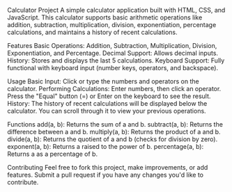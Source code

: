 Calculator Project
A simple calculator application built with HTML, CSS, and JavaScript. This calculator supports basic arithmetic operations like addition, subtraction, multiplication, division, exponentiation, percentage calculations, and maintains a history of recent calculations.

Features
Basic Operations: Addition, Subtraction, Multiplication, Division, Exponentiation, and Percentage.
Decimal Support: Allows decimal inputs.
History: Stores and displays the last 5 calculations.
Keyboard Support: Fully functional with keyboard input (number keys, operators, and backspace).

Usage
Basic Input: Click or type the numbers and operators on the calculator.
Performing Calculations: Enter numbers, then click an operator. Press the "Equal" button (=) or Enter on the keyboard to see the result.
History: The history of recent calculations will be displayed below the calculator. You can scroll through it to view your previous operations.

Functions
add(a, b): Returns the sum of a and b.
subtract(a, b): Returns the difference between a and b.
multiply(a, b): Returns the product of a and b.
divide(a, b): Returns the quotient of a and b (checks for division by zero).
exponent(a, b): Returns a raised to the power of b.
percentage(a, b): Returns a as a percentage of b.

Contributing
Feel free to fork this project, make improvements, or add features. Submit a pull request if you have any changes you'd like to contribute.
